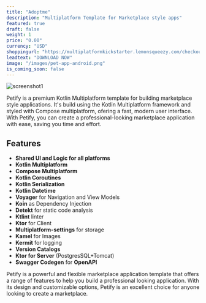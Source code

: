 ```yaml
---
title: "Adoptme"
description: "Multiplatform Template for Marketplace style apps"
featured: true
draft: false
weight: 1
price: "0.00"
currency: "USD"
shoppingurl: "https://multiplatformkickstarter.lemonsqueezy.com/checkout/buy/e079be3b-613d-4f2a-a117-197f12c98586"
leadtext: "DOWNLOAD NOW"
image: "/images/pet-app-android.png"
is_coming_soon: false
---
```


![screenshot1](/images/pet-app-android.png)

Petify is a premium Kotlin Multiplatform template for building marketplace style applications. 
It's build using the Kotlin Multiplatform framework and styled with Compose multiplatform, ofering a fast, modern user interface.
With Petify, you can create a professional-looking marketplace application with ease, saving you time and effort.

## Features

- **Shared UI and Logic for all platforms**
- **Kotlin Multiplatform**
- **Compose Multiplatform**
- **Kotlin Coroutines**
- **Kotlin Serialization**
- **Kotlin Datetime**
- **Voyager** for Navigation and View Models
- **Koin** as Dependency Injection
- **Detekt** for static code analysis
- **Ktlint** linter
- **Ktor** for Client
- **Multiplatform-settings** for storage
- **Kamel** for Images
- **Kermit** for logging
- **Version Catalogs**
- **Ktor for Server** (PostgresSQL+Tomcat)
- **Swagger Codegen** for **OpenAPI**

Petify is a powerful and flexible marketplace application template that offers a range of features to help you build a professional looking application.
With its design and customizable options, Petify is an excellent choice for anyone looking to create a marketplace.
